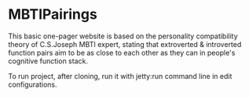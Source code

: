 # MBTIPairings

This basic one-pager website is based on the personality compatibility theory of C.S.Joseph MBTI expert, stating that extroverted & introverted function pairs aim to be as close to each other as they can in people's cognitive function stack.

To run project, after cloning, run it with jetty:run command line in edit configurations.
